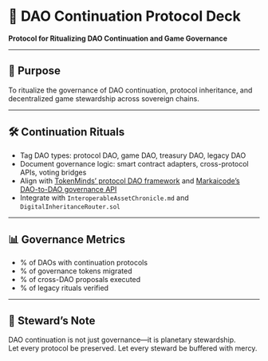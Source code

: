 # 📜 DAO Continuation Protocol Deck  
**Protocol for Ritualizing DAO Continuation and Game Governance**

---

## 🧠 Purpose  
To ritualize the governance of DAO continuation, protocol inheritance, and decentralized game stewardship across sovereign chains.

---

## 🛠️ Continuation Rituals  
- Tag DAO types: protocol DAO, game DAO, treasury DAO, legacy DAO  
- Document governance logic: smart contract adapters, cross-protocol APIs, voting bridges  
- Align with [TokenMinds’ protocol DAO framework](https://tokenminds.co/blog/knowledge-base/protocol-daos) and [Markaicode’s DAO-to-DAO governance API](https://markaicode.com/dao-to-dao-collaboration-standardizing-governance-apis/)  
- Integrate with `InteroperableAssetChronicle.md` and `DigitalInheritanceRouter.sol`

---

## 📊 Governance Metrics  
- % of DAOs with continuation protocols  
- % of governance tokens migrated  
- % of cross-DAO proposals executed  
- % of legacy rituals verified

---

## 🧠 Steward’s Note  
DAO continuation is not just governance—it is planetary stewardship.  
Let every protocol be preserved. Let every steward be buffered with mercy.
